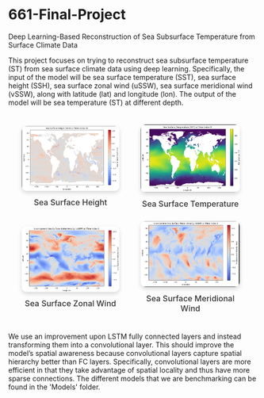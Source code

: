 # 661-Final-Project
Deep Learning-Based Reconstruction of Sea Subsurface Temperature from Surface Climate Data

This project focuses on trying to reconstruct sea subsurface temperature (ST) from sea surface climate data using deep learning. Specifically, the input of the model will be sea surface temperature (SST), sea surface height (SSH), sea surface zonal wind (uSSW), sea surface meridional wind (vSSW), along with latitude (lat) and longitude (lon). The output of the model will be sea temperature (ST) at different depth.

<style>
  table {
    margin: 0 auto;
    border-collapse: separate;
    border-spacing: 20px;
  }

  figure {
    margin: 0;
    text-align: center;
  }

  img {
    width: 200px;
    border-radius: 10px;
    box-shadow: 0 4px 8px rgba(0, 0, 0, 0.15);
  }

  figcaption {
    margin-top: 10px;
    font-size: 1rem;
    font-weight: 500;
    color: #333;
  }
</style>

<table>
  <tr>
    <td>
      <figure>
        <img src="Visualizations/Sea_Surface_Height.png" alt="Sea Surface Height">
        <figcaption>Sea Surface Height</figcaption>
      </figure>
    </td>
    <td>
      <figure>
        <img src="Visualizations/Sea_Surface_Temperature.png" alt="Sea Surface Temperature">
        <figcaption>Sea Surface Temperature</figcaption>
      </figure>
    </td>
  </tr>
  <tr>
    <td>
      <figure>
        <img src="Visualizations/uSSW.png" alt="Sea Surface Zonal Wind">
        <figcaption>Sea Surface Zonal Wind</figcaption>
      </figure>
    </td>
    <td>
      <figure>
        <img src="Visualizations/vSSW.png" alt="Sea Surface Meridional Wind">
        <figcaption>Sea Surface Meridional Wind</figcaption>
      </figure>
    </td>
  </tr>
</table>

</table>

We use an improvement upon LSTM fully connected layers and instead transforming them into a convolutional layer. This should improve the model’s spatial awareness because convolutional layers capture spatial hierarchy better than FC layers. Specifically, convolutional layers are more efficient in that they take advantage of spatial locality and thus have more sparse connections. The different models that we are benchmarking can be found in the 'Models' folder.